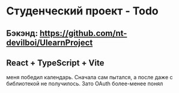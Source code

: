 # Студенческий проект - Todo
## Бэкэнд: https://github.com/nt-devilboi/UlearnProject

## React + TypeScript + Vite

меня победил календарь. Сначала сам пытался, а после даже с библиотекой не получилось.
Зато OAuth более-менее понял
